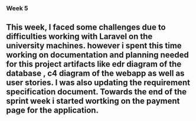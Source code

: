 ### Week 5
## This week, I faced some challenges due to difficulties working with Laravel on the university machines. however i spent this time working on documentation and planning needed for this project artifacts like edr diagram of the database , c4 diagram of the webapp as well as user stories. I was also updating the requirement specification document. Towards the end of the sprint week i started wortking on the payment page for the application.
